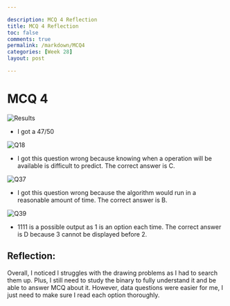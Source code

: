 ```yaml
---

description: MCQ 4 Reflection
title: MCQ 4 Reflection
toc: false
comments: true
permalink: /markdown/MCQ4
categories: [Week 28]
layout: post

---
```


# MCQ 4 

![Results]({{site.baseurl}}/images/MCQ4Results.png)
- I got a 47/50

![Q18]({{site.baseurl}}/images/Q18.png)

- I got this question wrong because knowing when a operation will be available is difficult to predict. The correct answer is C.

![Q37]({{site.baseurl}}/images/Q37.png)

- I got this question wrong because the algorithm would run in a reasonable amount of time. The correct answer is B.

![Q39]({{site.baseurl}}/images/Q39.png)

- 1111 is a possible output as 1 is an option each time. The correct answer is D because 3 cannot be displayed before 2.

## Reflection:

Overall, I noticed I struggles with the drawing problems as I had to search them up. Plus, I still need to study the binary to fully understand it and be able to answer MCQ about it. However, data questions were easier for me, I just need to make sure I read each option thoroughly.
